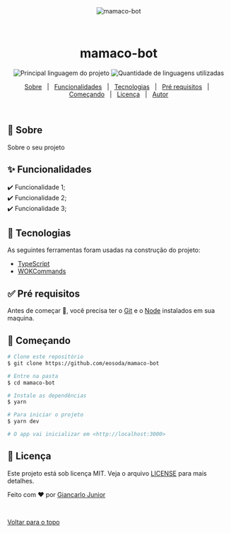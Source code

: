 <div align="center" id="top"> 
  <img src="./.github/app.gif" alt="mamaco-bot" />

&#xa0;

  <!-- <a href="https://mamaco-bot.netlify.com">Demo</a> -->
</div>

<h1 align="center">mamaco-bot</h1>

<p align="center">
  <img alt="Principal linguagem do projeto" src="https://img.shields.io/github/languages/top/eosoda/mamaco-bot?color=56BEB8">

  <img alt="Quantidade de linguagens utilizadas" src="https://img.shields.io/github/languages/count/eosoda/mamaco-bot?color=56BEB8">

  <!-- <img alt="Tamanho do repositório" src="https://img.shields.io/github/repo-size/eosoda/mamaco-bot?color=56BEB8"> -->

  <!-- <img alt="Licença" src="https://img.shields.io/github/license/eosoda/mamaco-bot?color=56BEB8"> -->

  <!-- <img alt="Github issues" src="https://img.shields.io/github/issues/eosoda/mamaco-bot?color=56BEB8" /> -->

  <!-- <img alt="Github forks" src="https://img.shields.io/github/forks/eosoda/mamaco-bot?color=56BEB8" /> -->

  <!-- <img alt="Github stars" src="https://img.shields.io/github/stars/eosoda/mamaco-bot?color=56BEB8" /> -->
</p>

<!-- Status -->

<!-- <h4 align="center">
	🚧  mamaco-bot 🚀 Em construção...  🚧
</h4>

<hr> -->

<p align="center">
  <a href="#dart-sobre">Sobre</a> &#xa0; | &#xa0; 
  <a href="#sparkles-funcionalidades">Funcionalidades</a> &#xa0; | &#xa0;
  <a href="#rocket-tecnologias">Tecnologias</a> &#xa0; | &#xa0;
  <a href="#white_check_mark-pré-requesitos">Pré requisitos</a> &#xa0; | &#xa0;
  <a href="#checkered_flag-começando">Começando</a> &#xa0; | &#xa0;
  <a href="#memo-licença">Licença</a> &#xa0; | &#xa0;
  <a href="https://github.com/eosoda" target="_blank">Autor</a>
</p>

<br>

## :dart: Sobre

Sobre o seu projeto

## :sparkles: Funcionalidades

:heavy_check_mark: Funcionalidade 1;\
:heavy_check_mark: Funcionalidade 2;\
:heavy_check_mark: Funcionalidade 3;

## :rocket: Tecnologias

As seguintes ferramentas foram usadas na construção do projeto:

- [TypeScript](https://www.typescriptlang.org/)
- [WOKCommands](https://github.com/AlexzanderFlores/WOKCommands/)

## :white_check_mark: Pré requisitos

Antes de começar :checkered_flag:, você precisa ter o [Git](https://git-scm.com) e o [Node](https://nodejs.org/en/) instalados em sua maquina.

## :checkered_flag: Começando

```bash
# Clone este repositório
$ git clone https://github.com/eosoda/mamaco-bot

# Entre na pasta
$ cd mamaco-bot

# Instale as dependências
$ yarn

# Para iniciar o projeto
$ yarn dev

# O app vai inicializar em <http://localhost:3000>
```

## :memo: Licença

Este projeto está sob licença MIT. Veja o arquivo [LICENSE](LICENSE.md) para mais detalhes.

Feito com :heart: por <a href="https://github.com/eosoda" target="_blank">Giancarlo Junior</a>

&#xa0;

<a href="#top">Voltar para o topo</a>
